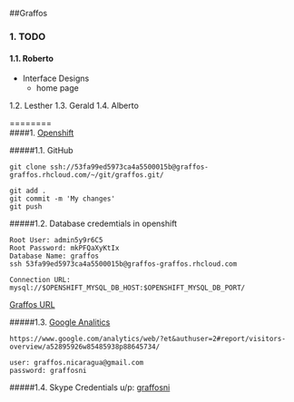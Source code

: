 ##Graffos  

<h3>1. TODO</h3>  
  <h4>1.1. Roberto</h4>  
      <ul>
        <li><h8>Interface Designs</h8>
          <ul>
            <li>home page</li>
          </ul>
        </li>
      </ul>
  1.2. Lesther  
  1.3. Gerald  
  1.4. Alberto  

========  
####1. [Openshift](www.openshift.com)  
  
#####1.1. GitHub  
```
git clone ssh://53fa99ed5973ca4a5500015b@graffos-graffos.rhcloud.com/~/git/graffos.git/  

git add .  
git commit -m 'My changes'  
git push  
```  
  
#####1.2. Database credemtials in openshift  
```  
Root User: admin5y9r6C5  
Root Password: mkPFQaXyKtIx  
Database Name: graffos  
ssh 53fa99ed5973ca4a5500015b@graffos-graffos.rhcloud.com  

Connection URL: mysql://$OPENSHIFT_MYSQL_DB_HOST:$OPENSHIFT_MYSQL_DB_PORT/  

```
[Graffos URL](http://graffos-graffos.rhcloud.com/Graffos/)


#####1.3. [Google Analitics](https://www.google.com/analytics/web/?et&authuser=2#report/visitors-overview/a52895926w85485938p88645734/)
```
https://www.google.com/analytics/web/?et&authuser=2#report/visitors-overview/a52895926w85485938p88645734/

user: graffos.nicaragua@gmail.com
password: graffosni
```

#####1.4. Skype Credentials u/p: [graffosni](admin2014)
